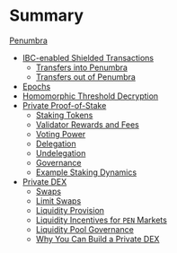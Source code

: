 # Summary

[Penumbra](./penumbra.md)
- [IBC-enabled Shielded Transactions](./transactions.md)
  - [Transfers into Penumbra](./transactions/ibc-in.md)
  - [Transfers out of Penumbra]()
- [Epochs](./epochs.md)
- [Homomorphic Threshold Decryption](./threshold.md)
- [Private Proof-of-Stake](./stake.md)
  - [Staking Tokens](./stake/tokens.md)
  - [Validator Rewards and Fees](./stake/validator-rewards.md)
  - [Voting Power](./stake/voting-power.md)
  - [Delegation](./stake/delegation.md)
  - [Undelegation](./stake/undelegation.md)
  - [Governance](./stake/governance.md)
  - [Example Staking Dynamics](./stake/example.md)
- [Private DEX](./dex.md)
  - [Swaps](./dex/swaps.md)
  - [Limit Swaps](./dex/limit.md)
  - [Liquidity Provision]()
  - [Liquidity Incentives for `PEN` Markets](./dex/incentives.md)
  - [Liquidity Pool Governance]()
  - [Why You Can Build a Private DEX]()
